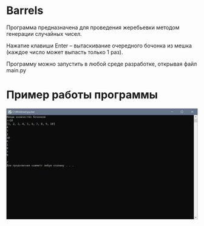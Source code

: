 # Barrels
Программа предназначена для проведения жеребьевки методом генерации случайных чисел.

Нажатие клавиши Enter – вытаскивание очередного бочонка из мешка (каждое число может выпасть только 1 раз).

Программу можно запустить в любой среде разработке, открывая файл main.py
# Пример работы программы
![sss](https://github.com/temka5228/Barrels/blob/main/screenshots/%D0%9F%D1%80%D0%B8%D0%BC%D0%B5%D1%80%20%D1%80%D0%B0%D0%B1%D0%BE%D1%82%D1%8B.png)
